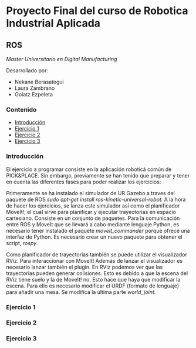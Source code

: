 # Proyecto Final del curso de Robotica Industrial Aplicada
## ROS
*Master Universitario en Digital Manufacturing*

Desarrollado por:
* Nekane Berasategui
* Laura Zambrano
* Goiatz Ezpeleta


### Contenido
- [Introducción](https://github.com/team-GLN/Robotica_ROS/blob/main/README.md#introduccion)
- [Ejercicio 1](https://github.com/team-GLN/Robotica_ROS/blob/main/README.md#ejercicio-1)
- [Ejercicio 2](https://github.com/team-GLN/Robotica_ROS/blob/UR/README.md#ejercicio-3)
- [Ejercicio 3](https://github.com/team-GLN/Robotica_ROS/blob/UR/README.md#ejercicio-3)

### Introducción

El ejercicio a programar consiste en la aplicación roboticá común de PICK&PLACE. Sin embargo, previamente se han tenido que preparar y tener en cuenta las diferentes fases para poder realizar los ejercicios:

Primeramente se ha instalado el simulador de UR Gazebo a traves del paquete de ROS *sudo apt-get install ros-kinetic-universal-robot.* A la hora de hacer los ejercicios, se lanza este simulador así como el planificador MoveIt!; el cual sirve para planificar y ejecutar trayectorias en espacio cartesiano. Consiste en un conjunto de paquetes. Para la comunicación entre ROS y MoveIt que se llevará a cabo mediante lenguaje Python, es necesario tener instalado el paquete *moveit_commander* porque ofrece una interfaz de Python. Es necesario crear un nuevo paquete para obtener el script, *rospy*.

Como planificador de trayectorias también se puede utilizar el visualizador RViz. Para interaccionar con MoveIt! Además de lanzar el visualizador es necesario lanzar también el plugin. En RViz podemos ver que las trayectorias pueden generar colisiones. Esto es debido a que la escena del RViz tiene suelo y la de MoveIt! no. Esto hace que haya que modificar la escena. Para ello es necesario modificar el URDF (formato de lenguaje) para añadir una mesa. Se modifica la última parte *world_joint*.

### Ejercicio 1

### Ejercicio 2

### Ejercicio 3


